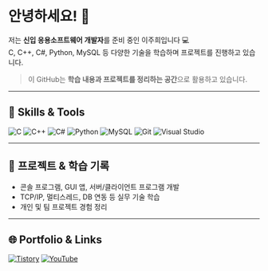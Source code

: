 # 안녕하세요! 👋
저는 **신입 응용소프트웨어 개발자**를 준비 중인 이주희입니다 💻  
C, C++, C#, Python, MySQL 등 다양한 기술을 학습하며 프로젝트를 진행하고 있습니다.  

> 이 GitHub는 **학습 내용과 프로젝트를 정리하는 공간**으로 활용하고 있습니다.

---

## 🔧 Skills & Tools
![C](https://img.shields.io/badge/-C-00599C?style=flat&logo=c&logoColor=white)
![C++](https://img.shields.io/badge/-C++-00599C?style=flat&logo=c%2B%2B&logoColor=white)
![C#](https://img.shields.io/badge/-C%23-239120?style=flat&logo=c-sharp&logoColor=white)
![Python](https://img.shields.io/badge/-Python-3776AB?style=flat&logo=python&logoColor=white)
![MySQL](https://img.shields.io/badge/-MySQL-4479A1?style=flat&logo=mysql&logoColor=white)
![Git](https://img.shields.io/badge/-Git-F05032?style=flat&logo=git&logoColor=white)
![Visual Studio](https://img.shields.io/badge/-Visual%20Studio-5C2D91?style=flat&logo=visual-studio&logoColor=white)

---

## 📌 프로젝트 & 학습 기록
- 콘솔 프로그램, GUI 앱, 서버/클라이언트 프로그램 개발
- TCP/IP, 멀티스레드, DB 연동 등 실무 기술 학습
- 개인 및 팀 프로젝트 경험 정리

---

## 🌐 Portfolio & Links
[![Tistory](https://img.shields.io/badge/Tistory-000000?style=flat&logo=tistory&logoColor=white)](https://azaazaganbare.tistory.com/)
[![YouTube](https://img.shields.io/badge/YouTube-FF0000?style=flat&logo=youtube&logoColor=white)](https://www.youtube.com/@jaylnee)

